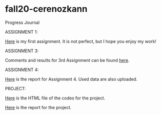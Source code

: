 # fall20-cerenozkann

Progress Journal

ASSIGNMENT 1:

[Here](files/Homework1-HTML.html) is my first assignment. It is not perfect, but I hope you enjoy my work!

ASSIGNMENT 3:

Comments and results for 3rd Assignment can be found [here](files/Homework-3.html).

ASSIGNMENT 4: 

[Here](files/HW4.html) is the report for Assignment 4. Used data are also uploaded.

PROJECT:

[Here](files/Project.html) is the HTML file of the codes for the project.

[Here](IE582Report.pdf) is the report for the project.
